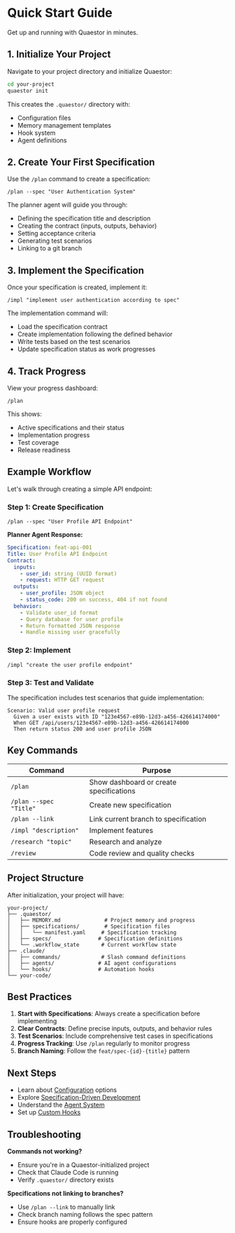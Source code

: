 # Quick Start Guide

Get up and running with Quaestor in minutes.

## 1. Initialize Your Project

Navigate to your project directory and initialize Quaestor:

```bash
cd your-project
quaestor init
```

This creates the `.quaestor/` directory with:
- Configuration files
- Memory management templates
- Hook system
- Agent definitions

## 2. Create Your First Specification

Use the `/plan` command to create a specification:

```
/plan --spec "User Authentication System"
```

The planner agent will guide you through:
- Defining the specification title and description
- Creating the contract (inputs, outputs, behavior)
- Setting acceptance criteria
- Generating test scenarios
- Linking to a git branch

## 3. Implement the Specification

Once your specification is created, implement it:

```
/impl "implement user authentication according to spec"
```

The implementation command will:
- Load the specification contract
- Create implementation following the defined behavior
- Write tests based on the test scenarios
- Update specification status as work progresses

## 4. Track Progress

View your progress dashboard:

```
/plan
```

This shows:
- Active specifications and their status
- Implementation progress
- Test coverage
- Release readiness

## Example Workflow

Let's walk through creating a simple API endpoint:

### Step 1: Create Specification
```
/plan --spec "User Profile API Endpoint"
```

**Planner Agent Response:**
```yaml
Specification: feat-api-001
Title: User Profile API Endpoint
Contract:
  inputs:
    - user_id: string (UUID format)
    - request: HTTP GET request
  outputs:
    - user_profile: JSON object
    - status_code: 200 on success, 404 if not found
  behavior:
    - Validate user_id format
    - Query database for user profile
    - Return formatted JSON response
    - Handle missing user gracefully
```

### Step 2: Implement
```
/impl "create the user profile endpoint"
```

### Step 3: Test and Validate
The specification includes test scenarios that guide implementation:
```gherkin
Scenario: Valid user profile request
  Given a user exists with ID "123e4567-e89b-12d3-a456-426614174000"
  When GET /api/users/123e4567-e89b-12d3-a456-426614174000
  Then return status 200 and user profile JSON
```

## Key Commands

| Command | Purpose |
|---------|---------|
| `/plan` | Show dashboard or create specifications |
| `/plan --spec "Title"` | Create new specification |
| `/plan --link` | Link current branch to specification |
| `/impl "description"` | Implement features |
| `/research "topic"` | Research and analyze |
| `/review` | Code review and quality checks |

## Project Structure

After initialization, your project will have:

```
your-project/
├── .quaestor/
│   ├── MEMORY.md              # Project memory and progress
│   ├── specifications/        # Specification files
│   │   └── manifest.yaml     # Specification tracking
│   ├── specs/               # Specification definitions
│   └── .workflow_state       # Current workflow state
├── .claude/
│   ├── commands/             # Slash command definitions
│   ├── agents/              # AI agent configurations
│   └── hooks/               # Automation hooks
└── your-code/
```

## Best Practices

1. **Start with Specifications**: Always create a specification before implementing
2. **Clear Contracts**: Define precise inputs, outputs, and behavior rules
3. **Test Scenarios**: Include comprehensive test cases in specifications
4. **Progress Tracking**: Use `/plan` regularly to monitor progress
5. **Branch Naming**: Follow the `feat/spec-{id}-{title}` pattern

## Next Steps

- Learn about [Configuration](configuration.md) options
- Explore [Specification-Driven Development](../specs/overview.md)
- Understand the [Agent System](../agents/overview.md)
- Set up [Custom Hooks](../hooks/custom.md)

## Troubleshooting

**Commands not working?**
- Ensure you're in a Quaestor-initialized project
- Check that Claude Code is running
- Verify `.quaestor/` directory exists

**Specifications not linking to branches?**
- Use `/plan --link` to manually link
- Check branch naming follows the spec pattern
- Ensure hooks are properly configured
